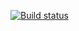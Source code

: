 [![Build status](https://ci.appveyor.com/api/projects/status/vef8qd9ld87400sh?svg=true)](https://ci.appveyor.com/project/Pezu-git/ahj-collapse)

